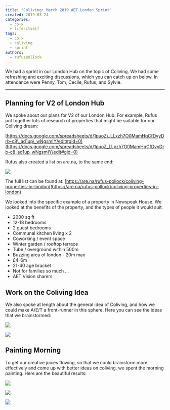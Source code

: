 ```yaml
---
title: "Coliving: March 2019 AET London Sprint"
created: 2019-03-24
categories: 
  - co-x
  - life-itself
tags: 
  - co-x
  - coliving
  - sprint
authors: 
  - rufuspollock
---
```


We had a sprint in our London Hub on the topic of Coliving. We had some refreshing and exciting discussions, which you can catch up on below. In attendance were Penny, Tom, Cecile, Rufus, and Sylvie.

* * *

## Planning for V2 of London Hub

We spoke about our plans for V2 of our London Hub. For example, Rufus put together lots of research of properties that might be suitable for our Coliving dream:

[https://docs.google.com/spreadsheets/d/1puoZ\_LLxzh7O0MamHqCfDvyDrb-c8\_ad1up\_wNgsmIY/edit#gid=0](https://docs.google.com/spreadsheets/d/1puoZ_LLxzh7O0MamHqCfDvyDrb-c8_ad1up_wNgsmIY/edit#gid=0)

Rufus also created a list on are.na, to the same end:

![](assets/images/Screenshot-2021-08-24-at-09.41.16-1024x471.png)

The full list can be found at: [https://are.na/rufus-pollock/coliving-properties-in-london](https://are.na/rufus-pollock/coliving-properties-in-london)

We looked into the specific example of a property in Newspeak House. We looked at the benefits of the property, and the types of people it would suit:

- 2000 sq ft
- 12-18 bedrooms
- 2 guest bedrooms
- Communal kitchen living x 2
- Coworking / event space
- Winter garden / rooftop terrace
- Tube / overground within 500m
- Buzzing area of london - 20m max
- £4-6m
- 21-40 age bracket
- Not for families so much …
- AET Vision sharers

## Work on the Coliving Idea

We also spoke at length about the general idea of Coliving, and how we could make A/E/T a front-runner in this sphere. Here you can see the ideas that we brainstormed:

![](assets/images/brainstorm-1024x639.jpeg)

![](assets/images/brainstorm-2--1024x715.jpeg)

## Painting Morning

To get our creative juices flowing, so that we could brainstorm more effectively and come up with better ideas on coliving, we spent the morning painting. Here are the beautiful results:

![](assets/images/painting-2--1024x621.jpeg)

![](assets/images/banana-657x1024.jpeg)

![](assets/images/painting1--739x1024.jpeg)
